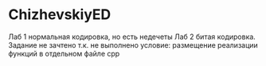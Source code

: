 # ChizhevskiyED

Лаб 1 нормальная кодировка, но есть недечеты
Лаб 2 битая кодировка. Задание не зачтено т.к. не выполнено условие: размещение реализации функций в отдельном файле cpp
